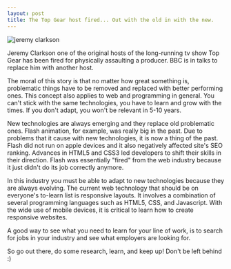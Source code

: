 ```yaml
---
layout: post
title: The Top Gear host fired... Out with the old in with the new.
---
```

![jeremy clarkson](http://i.guim.co.uk/static/w-620/h--/q-95/sys-images/Guardian/Pix/pictures/2015/3/25/1427282558197/8fa40200-2faf-4149-8fa8-774fd4220235-620x372.jpeg)

Jeremy Clarkson one of the original hosts of the long-running tv show Top Gear has been fired for physically assaulting a producer. BBC is in talks to replace him with another host.

The moral of this story is that no matter how great something is, problematic things have to be removed and replaced with better performing ones. This concept also applies to web and programming in general. You can't stick with the same technologies, you have to learn and grow with the times. If you don't adapt, you won't be relevant in 5-10 years.

New technologies are always emerging and they replace old problematic ones. Flash animation, for example, was really big in the past. Due to problems that it cause with new technologies, it is now a thing of the past. Flash did not run on apple devices and it also negatively affected site's SEO ranking. Advances in HTML5 and CSS3 led developers to shift their skills in their direction. Flash was essentially "fired" from the web industry because it just didn't do its job correctly anymore.

In this industry you must be able to adapt to new technologies because they are always evolving. The current web technology that should be on everyone's to-learn list is responsive layouts. It involves a combination of several programming languages such as HTML5, CSS, and Javascript. With the wide use of mobile devices, it is critical to learn how to create responsive websites.

A good way to see what you need to learn for your line of work, is to search for jobs in your industry and see what employers are looking for. 

So go out there, do some research, learn, and keep up! Don't be left behind :)







